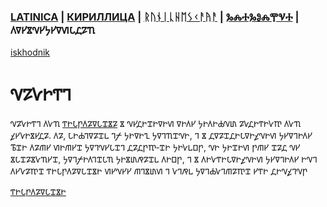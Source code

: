 ### [LATINICA](../Latn/Nalogi.md) | [КИРИЛЛИЦА](../Cyrl/Налоги.md) | [ᚱᚢᚾᛁᚳᚺᛖᛊᚲᚨᚤᚨ](../Runr/ᚾᚨᛚᛟᚷᛁ.md) | [ⰃⰎⰀⰃⰑⰎⰉⰜⰀ](../Glag/Ⱀⰰⰾⱁⰳⰹ.md) | 𐍓𐍠𐍔𐍮𐍝𐍔𐍟𐍔𐍠𐍜𐍡𐍚𐍐𐍴
[iskhodnik](./KNIGA/Nalogi.md)

#  𐍝𐍐𐍛𐍞𐍒𐍙

𐍝𐍐𐍛𐍞𐍒𐍙 𐍓𐍛𐍴 [𐍒𐍞𐍡𐍣𐍓𐍐𐍠𐍡𐍢𐍮𐍐](𐍒𐍞𐍡𐍣𐍓𐍐𐍠𐍡𐍢𐍮𐍞.md) 𐍮 𐍝𐍔𐍚𐍞𐍢𐍞𐍠𐍞𐍜 𐍠𐍞𐍓𐍔 𐍟𐍞𐍓𐍞𐍑𐍝𐍨 𐍐𐍛𐍚𐍞𐍒𐍞𐍛𐍳 𐍓𐍛𐍴 𐍤𐍔𐍛𐍞𐍮𐍔𐍚𐍐. 𐍓𐍐, 𐍡𐍞𐍑𐍙𐍠𐍐𐍢𐍰 𐍙𐍬 𐍟𐍞𐍠𐍞𐍧 𐍟𐍠𐍙𐍴𐍢𐍝𐍞, 𐍙 𐍮 𐍚𐍠𐍐𐍢𐍚𐍞𐍡𐍠𐍞𐍤𐍝𐍞𐍜 𐍟𐍔𐍠𐍙𐍞𐍓𐍔 𐍱𐍢𐍞 𐍓𐍐𐍕𐍔 𐍜𐍞𐍕𐍔𐍢 𐍟𐍠𐍙𐍝𐍔𐍡𐍢𐍙 𐍚𐍐𐍚𐍣𐍳‐𐍢𐍞 𐍟𐍞𐍛𐍰𐍗𐍣, 𐍝𐍞 𐍟𐍞𐍢𐍞𐍜 𐍣𐍕𐍔 𐍢𐍐𐍚 𐍝𐍔 𐍮𐍡𐍢𐍐𐍮𐍛𐍴𐍔𐍢, 𐍟𐍠𐍙𐍬𐍞𐍓𐍙𐍢𐍡𐍴 𐍟𐍞𐍮𐍨𐍥𐍐𐍢𐍰 𐍓𐍞𐍗𐍣, 𐍙 𐍮 𐍓𐍞𐍛𐍒𐍞𐍡𐍠𐍞𐍤𐍝𐍞𐍜 𐍟𐍔𐍠𐍙𐍞𐍓𐍔 𐍞𐍝𐍙 𐍓𐍔𐍛𐍐𐍳𐍢 𐍒𐍞𐍡𐍣𐍓𐍐𐍠𐍡𐍢𐍮𐍞 𐍜𐍔𐍝𐍔𐍔 𐍕𐍙𐍮𐍨𐍜 𐍙 𐍛𐍙𐍥𐍰 𐍟𐍠𐍙𐍑𐍛𐍙𐍕𐍐𐍳𐍢 𐍔𐍒𐍞 𐍚𐍞𐍝𐍤𐍙𐍝𐍣

[𐍒𐍞𐍡𐍣𐍓𐍐𐍠𐍡𐍢𐍮𐍞](𐍒𐍞𐍡𐍣𐍓𐍐𐍠𐍡𐍢𐍮𐍞.md)
